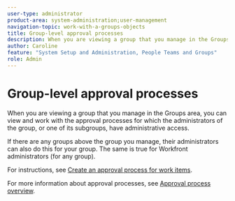 ```yaml
---
user-type: administrator
product-area: system-administration;user-management
navigation-topic: work-with-a-groups-objects
title: Group-level approval processes
description: When you are viewing a group that you manage in the Groups area, you can view and work with the approval processes for which the administrators of the group, or one of its subgroups, have administrative access.
author: Caroline
feature: "System Setup and Administration, People Teams and Groups"
role: Admin
---
```


# Group-level approval processes

When you are viewing a group that you manage in the Groups area, you can view and work with the approval processes for which the administrators of the group, or one of its subgroups, have administrative access.

If there are any groups above the group you manage, their administrators can also do this for your group. The same is true for Workfront administrators (for any group).

For instructions, see [Create an approval process for work items](../../../administration-and-setup/customize-workfront/configure-approval-milestone-processes/create-approval-processes.md).

For more information about approval processes, see [Approval process overview](../../../review-and-approve-work/manage-approvals/approval-process-in-workfront.md).

